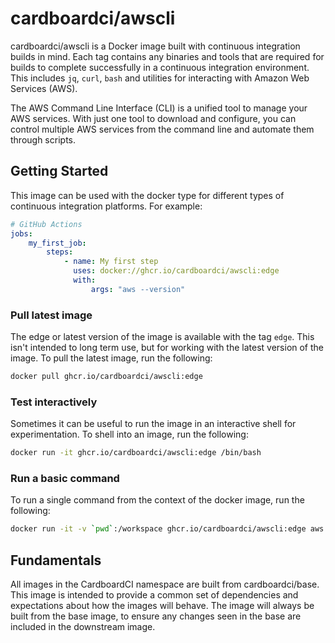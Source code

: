 # cardboardci/awscli

cardboardci/awscli is a Docker image built with continuous integration builds in mind. Each tag contains any binaries and tools that are required for builds to complete successfully in a continuous integration environment. This includes `jq`, `curl`, `bash` and utilities for interacting with Amazon Web Services (AWS).

The AWS Command Line Interface (CLI) is a unified tool to manage your AWS services. With just one tool to download and configure, you can control multiple AWS services from the command line and automate them through scripts.

## Getting Started

This image can be used with the docker type for different types of continuous integration platforms. For example:

```yml
# GitHub Actions
jobs:
    my_first_job:
        steps:
            - name: My first step
              uses: docker://ghcr.io/cardboardci/awscli:edge
              with:
                  args: "aws --version"
```

### Pull latest image

The edge or latest version of the image is available with the tag `edge`. This isn't intended to long term use, but for working with the latest version of the image. To pull the latest image, run the following:

```bash
docker pull ghcr.io/cardboardci/awscli:edge
```

### Test interactively

Sometimes it can be useful to run the image in an interactive shell for experimentation. To shell into an image, run the following:

```bash
docker run -it ghcr.io/cardboardci/awscli:edge /bin/bash
```

### Run a basic command

To run a single command from the context of the docker image, run the following:

```bash
docker run -it -v `pwd`:/workspace ghcr.io/cardboardci/awscli:edge aws --version
```

## Fundamentals

All images in the CardboardCI namespace are built from cardboardci/base. This image is intended to provide a common set of dependencies and expectations about how the images will behave. The image will always be built from the base image, to ensure any changes seen in the base are included in the downstream image.
